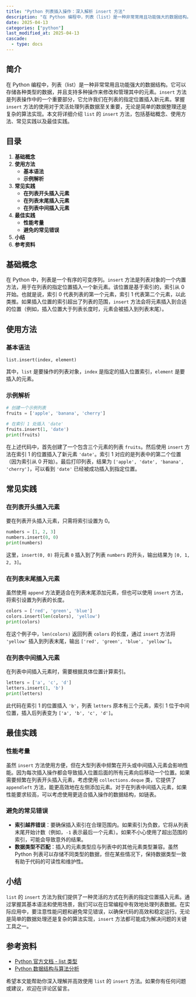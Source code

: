 ```yaml
---
title: "Python 列表插入操作：深入解析 insert 方法"
description: "在 Python 编程中，列表（list）是一种非常常用且功能强大的数据结构。它可以存储各种类型的数据，并且支持多种操作来修改和管理其中的元素。`insert` 方法是列表操作中的一个重要部分，它允许我们在列表的指定位置插入新元素。掌握 `insert` 方法的使用对于灵活处理列表数据至关重要，无论是简单的数据整理还是复杂的算法实现。本文将详细介绍 `list` 的 `insert` 方法，包括基础概念、使用方法、常见实践以及最佳实践。"
date: 2025-04-13
categories: ["python"]
last_modified_at: 2025-04-13
cascade:
  - type: docs
---
```



## 简介
在 Python 编程中，列表（list）是一种非常常用且功能强大的数据结构。它可以存储各种类型的数据，并且支持多种操作来修改和管理其中的元素。`insert` 方法是列表操作中的一个重要部分，它允许我们在列表的指定位置插入新元素。掌握 `insert` 方法的使用对于灵活处理列表数据至关重要，无论是简单的数据整理还是复杂的算法实现。本文将详细介绍 `list` 的 `insert` 方法，包括基础概念、使用方法、常见实践以及最佳实践。

<!-- more -->
## 目录
1. **基础概念**
2. **使用方法**
    - **基本语法**
    - **示例解析**
3. **常见实践**
    - **在列表开头插入元素**
    - **在列表末尾插入元素**
    - **在列表中间插入元素**
4. **最佳实践**
    - **性能考量**
    - **避免的常见错误**
5. **小结**
6. **参考资料**

## 基础概念
在 Python 中，列表是一个有序的可变序列。`insert` 方法是列表对象的一个内置方法，用于在列表的指定位置插入一个新元素。该位置是基于索引的，索引从 0 开始。也就是说，索引 0 代表列表的第一个元素，索引 1 代表第二个元素，以此类推。如果插入位置的索引超出了列表的范围，`insert` 方法会将元素插入到合适的位置（例如，插入位置大于列表长度时，元素会被插入到列表末尾）。

## 使用方法
### 基本语法
`list.insert(index, element)`

其中，`list` 是要操作的列表对象，`index` 是指定的插入位置索引，`element` 是要插入的元素。

### 示例解析
```python
# 创建一个示例列表
fruits = ['apple', 'banana', 'cherry']

# 在索引 1 处插入 'date'
fruits.insert(1, 'date')
print(fruits)  
```
在上述代码中，首先创建了一个包含三个元素的列表 `fruits`。然后使用 `insert` 方法在索引 1 的位置插入了新元素 `'date'`。索引 1 对应的是列表中的第二个位置（因为索引从 0 开始）。最后打印列表，结果为 `['apple', 'date', 'banana', 'cherry']`，可以看到 `'date'` 已经被成功插入到指定位置。

## 常见实践
### 在列表开头插入元素
要在列表开头插入元素，只需将索引设置为 0。
```python
numbers = [1, 2, 3]
numbers.insert(0, 0)
print(numbers)  
```
这里，`insert(0, 0)` 将元素 `0` 插入到了列表 `numbers` 的开头，输出结果为 `[0, 1, 2, 3]`。

### 在列表末尾插入元素
虽然使用 `append` 方法更适合在列表末尾添加元素，但也可以使用 `insert` 方法，将索引设置为列表的长度。
```python
colors = ['red', 'green', 'blue']
colors.insert(len(colors), 'yellow')
print(colors)  
```
在这个例子中，`len(colors)` 返回列表 `colors` 的长度，通过 `insert` 方法将 `'yellow'` 插入到列表末尾，输出 `['red', 'green', 'blue', 'yellow']`。

### 在列表中间插入元素
在列表中间插入元素时，需要根据具体位置计算索引。
```python
letters = ['a', 'c', 'd']
letters.insert(1, 'b')
print(letters)  
```
此代码在索引 1 的位置插入 `'b'`，列表 `letters` 原本有三个元素，索引 1 位于中间位置，插入后列表变为 `['a', 'b', 'c', 'd']`。

## 最佳实践
### 性能考量
虽然 `insert` 方法使用方便，但在大型列表中频繁在开头或中间插入元素会影响性能。因为每次插入操作都会导致插入位置后面的所有元素向后移动一个位置。如果需要频繁在列表开头插入元素，考虑使用 `collections.deque` 类，它提供了 `appendleft` 方法，能更高效地在左侧添加元素。对于在列表中间插入元素，如果性能要求较高，可以考虑使用更适合插入操作的数据结构，如链表。

### 避免的常见错误
- **索引越界错误**：要确保插入索引在合理范围内。如果索引为负数，它将从列表末尾开始计数（例如，`-1` 表示最后一个元素）。如果不小心使用了超出范围的索引，可能会导致意外的结果。
- **数据类型不匹配**：插入的元素类型应与列表中的其他元素类型兼容。虽然 Python 列表可以存储不同类型的数据，但在某些情况下，保持数据类型一致有助于代码的可读性和维护性。

## 小结
`list` 的 `insert` 方法为我们提供了一种灵活的方式在列表的指定位置插入元素。通过掌握其基本语法和使用场景，我们可以在日常编程中有效地处理列表数据。在实际应用中，要注意性能问题和避免常见错误，以确保代码的高效和稳定运行。无论是简单的数据处理还是复杂的算法实现，`insert` 方法都可能成为解决问题的关键工具之一。

## 参考资料
- [Python 官方文档 - list 类型](https://docs.python.org/3/tutorial/datastructures.html#more-on-lists)
- [Python 数据结构与算法分析](https://www.amazon.com/Python-Data-Structures-Algorithm-Analysis/dp/1119290695)

希望本文能帮助你深入理解并高效使用 `list` 的 `insert` 方法。如果你有任何问题或建议，欢迎在评论区留言。  
